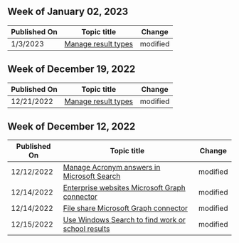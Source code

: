 <!-- This file is generated automatically each week. Changes made to this file will be overwritten.-->



## Week of January 02, 2023


| Published On |Topic title | Change |
|------|------------|--------|
| 1/3/2023 | [Manage result types](/MicrosoftSearch/manage-result-types) | modified |


## Week of December 19, 2022


| Published On |Topic title | Change |
|------|------------|--------|
| 12/21/2022 | [Manage result types](/MicrosoftSearch/manage-result-types) | modified |


## Week of December 12, 2022


| Published On |Topic title | Change |
|------|------------|--------|
| 12/12/2022 | [Manage Acronym answers in Microsoft Search](https://learn.microsoft.com/en-us/MicrosoftSearch/manage-acronyms) | modified |
| 12/14/2022 | [Enterprise websites Microsoft Graph connector](/MicrosoftSearch/enterprise-web-connector) | modified |
| 12/14/2022 | [File share Microsoft Graph connector](/MicrosoftSearch/fileshare-connector) | modified |
| 12/15/2022 | [Use Windows Search to find work or school results](/MicrosoftSearch/use-windows-search-find-work-school-results) | modified |
